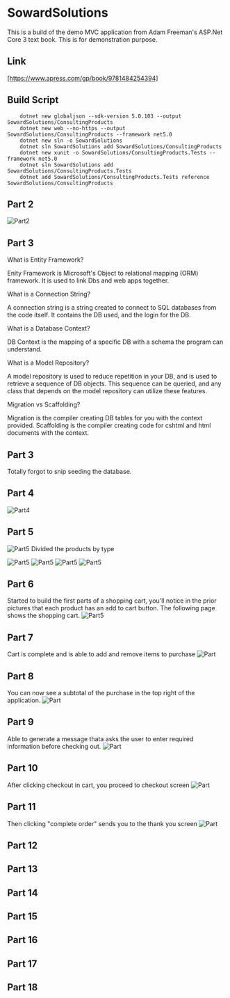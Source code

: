 # SowardSolutions
This is a build of the demo MVC application from Adam Freeman's ASP.Net Core 3 text book. This is for demonstration purpose. 

## Link 
[https://www.apress.com/gp/book/9781484254394]
## Build Script

        dotnet new globaljson --sdk-version 5.0.103 --output SowardSolutions/ConsultingProducts
        dotnet new web --no-https --output SowardSolutions/ConsultingProducts --framework net5.0
        dotnet new sln -o SowardSolutions
        dotnet sln SowardSolutions add SowardSolutions/ConsultingProducts 
        dotnet new xunit -o SowardSolutions/ConsultingProducts.Tests --framework net5.0
        dotnet sln SowardSolutions add SowardSolutions/ConsultingProducts.Tests 
        dotnet add SowardSolutions/ConsultingProducts.Tests reference SowardSolutions/ConsultingProducts 
        
## Part 2
![Part2](Archive/LAB_1B_Part2.PNG)

## Part 3
What is Entity Framework?

Enity Framework is Microsoft's Object to relational mapping (ORM) framework. 
It is used to link Dbs and web apps together.

What is a Connection String?

A connection string is a string created to connect to SQL databases from the code itself.
It contains the DB used, and the login for the DB.

What is a Database Context?

DB Context is the mapping of a specific DB with a schema the program can understand.

What is a Model Repository?

A model repository is used to reduce repetition in your DB, and is used to retrieve a sequence of DB objects.
This sequence can be queried, and any class that depends on the model repository can utilize these features.

Migration vs Scaffolding?

Migration is the compiler creating DB tables for you with the context provided.
Scaffolding is the compiler creating code for cshtml and html documents with the context.

## Part 3
Totally forgot to snip seeding the database.

## Part 4
![Part4](Archive/part4.PNG)

## Part 5
![Part5](Archive/CH8_HomePageStore.PNG)
Divided the products by type 

![Part5](Archive/Ch8Soccer.PNG)
![Part5](Archive/Ch8Watersports.PNG)
![Part5](Archive/Ch8Chess.PNG)
![Part5](Archive/Ch8Soccer.PNG)

## Part 6
Started to build the first parts of a shopping cart, you'll notice in the prior pictures that each product has an add to cart button. The following page shows the shopping cart.
![Part5](Archive/Ch8_ShoppingCart.PNG)

## Part 7 
Cart is complete and is able to add and remove items to purchase
![Part](Archive/Ch9Part7.PNG)

## Part 8
You can now see a subtotal of the purchase in the top right of the application. 
![Part](Archive/CH9part8subtotal.PNG)

## Part 9
Able to generate a message thata asks the user to enter required information before checking out.
![Part](Archive/Ch9errormessage.PNG)

## Part 10
After clicking checkout in cart, you proceed to checkout screen
![Part](Archive/ch9CheckoutScreen.PNG)

## Part 11 
Then clicking "complete order" sends you to the thank you screen
![Part](Archive/ch9thankyouscreen.PNG)

## Part 12 

## Part 13 

## Part 14 

## Part 15 

## Part 16 

## Part 17 

## Part 18 



